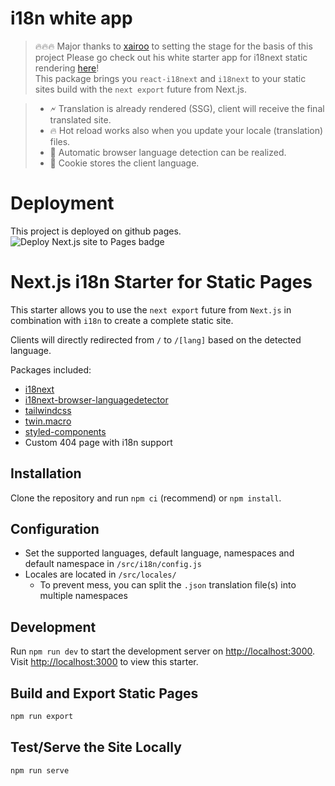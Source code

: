 # i18n white app

> 🔥🔥🔥 
> Major thanks to [xairoo](https://github.com/xairoo) to setting the stage for the basis of this project
> Please go check out his white starter app for i18next static rendering [here](https://github.com/xairoo/nextjs-i18n-static-page-starter)!    
> This package brings you `react-i18next` and `i18next` to your static sites build with the `next export` future from Next.js.  


> - 🗲 Translation is already rendered (SSG), client will receive the final translated site.  
> - 🔥 Hot reload works also when you update your locale (translation) files.  
> - 🚀 Automatic browser language detection can be realized.  
> - 🍪 Cookie stores the client language.  

# Deployment
This project is deployed on github pages. 
<img alt="Deploy Next.js site to Pages badge" src="https://github.com/edamame852/the-resume/actions/workflows/nextjs.yml/badge.svg">

# Next.js i18n Starter for Static Pages

This starter allows you to use the `next export` future from `Next.js` in combination with `i18n` to create a complete static site.

Clients will directly redirected from `/` to `/[lang]` based on the detected language.

Packages included:

- [i18next](https://github.com/i18next/i18next)
- [i18next-browser-languagedetector](https://github.com/i18next/i18next-browser-languageDetector)
- [tailwindcss](https://github.com/tailwindlabs/tailwindcss)
- [twin.macro](https://github.com/ben-rogerson/twin.macro)
- [styled-components](https://github.com/styled-components/styled-components)
- Custom 404 page with i18n support

## Installation

Clone the repository and run `npm ci` (recommend) or `npm install`.

## Configuration

- Set the supported languages, default language, namespaces and default namespace in `/src/i18n/config.js`
- Locales are located in `/src/locales/`
  - To prevent mess, you can split the `.json` translation file(s) into multiple namespaces

## Development

Run `npm run dev` to start the development server on [http://localhost:3000](http://localhost:3000).  
Visit [http://localhost:3000](http://localhost:3000) to view this starter.

## Build and Export Static Pages

```bash
npm run export
```

## Test/Serve the Site Locally

```bash
npm run serve
```